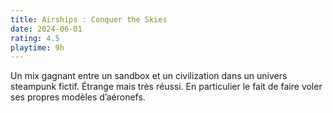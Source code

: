```yaml
---
title: Airships : Conquer the Skies
date: 2024-06-01
rating: 4.5
playtime: 9h
---
```


Un mix gagnant entre un sandbox et un civilization dans un univers steampunk fictif. Étrange mais très réussi. En particulier le fait de faire voler ses propres modèles d’aéronefs.
